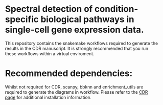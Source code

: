 
# Spectral detection of condition-specific biological pathways in single-cell gene expression data.

This repository contains the snakemake workflows required to generate the results in the CDR manuscript. It is strongly recommended that you run these workflows within a virtual enviroment. 

# Recommended dependencies:

Whilst not required for CDR, scanpy, bbknn and enrichment_utils are required to generate the diagrams in workflow. Please refer to the [CDR page](https://github.com/wlchin/pycdr) for additional installation information.
